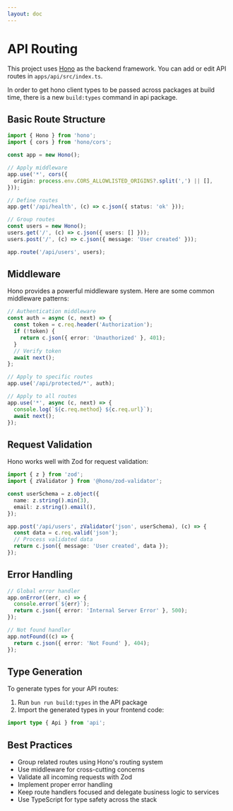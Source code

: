 ```yaml
---
layout: doc
---
```


# API Routing

This project uses [Hono](https://hono.dev) as the backend framework. 
You can add or edit API routes in `apps/api/src/index.ts`. 

In order to get hono client types to be passed across packages at build time, there is a new `build:types` command in api package.

## Basic Route Structure

```ts
import { Hono } from 'hono';
import { cors } from 'hono/cors';

const app = new Hono();

// Apply middleware
app.use('*', cors({
  origin: process.env.CORS_ALLOWLISTED_ORIGINS?.split(',') || [],
}));

// Define routes
app.get('/api/health', (c) => c.json({ status: 'ok' }));

// Group routes
const users = new Hono();
users.get('/', (c) => c.json({ users: [] }));
users.post('/', (c) => c.json({ message: 'User created' }));

app.route('/api/users', users);
```

## Middleware

Hono provides a powerful middleware system. Here are some common middleware patterns:

```ts
// Authentication middleware
const auth = async (c, next) => {
  const token = c.req.header('Authorization');
  if (!token) {
    return c.json({ error: 'Unauthorized' }, 401);
  }
  // Verify token
  await next();
};

// Apply to specific routes
app.use('/api/protected/*', auth);

// Apply to all routes
app.use('*', async (c, next) => {
  console.log(`${c.req.method} ${c.req.url}`);
  await next();
});
```

## Request Validation

Hono works well with Zod for request validation:

```ts
import { z } from 'zod';
import { zValidator } from '@hono/zod-validator';

const userSchema = z.object({
  name: z.string().min(3),
  email: z.string().email(),
});

app.post('/api/users', zValidator('json', userSchema), (c) => {
  const data = c.req.valid('json');
  // Process validated data
  return c.json({ message: 'User created', data });
});
```

## Error Handling

```ts
// Global error handler
app.onError((err, c) => {
  console.error(`${err}`);
  return c.json({ error: 'Internal Server Error' }, 500);
});

// Not found handler
app.notFound((c) => {
  return c.json({ error: 'Not Found' }, 404);
});
```

## Type Generation

To generate types for your API routes:

1. Run `bun run build:types` in the API package
2. Import the generated types in your frontend code:

```ts
import type { Api } from 'api';
```

## Best Practices

- Group related routes using Hono's routing system
- Use middleware for cross-cutting concerns
- Validate all incoming requests with Zod
- Implement proper error handling
- Keep route handlers focused and delegate business logic to services
- Use TypeScript for type safety across the stack

